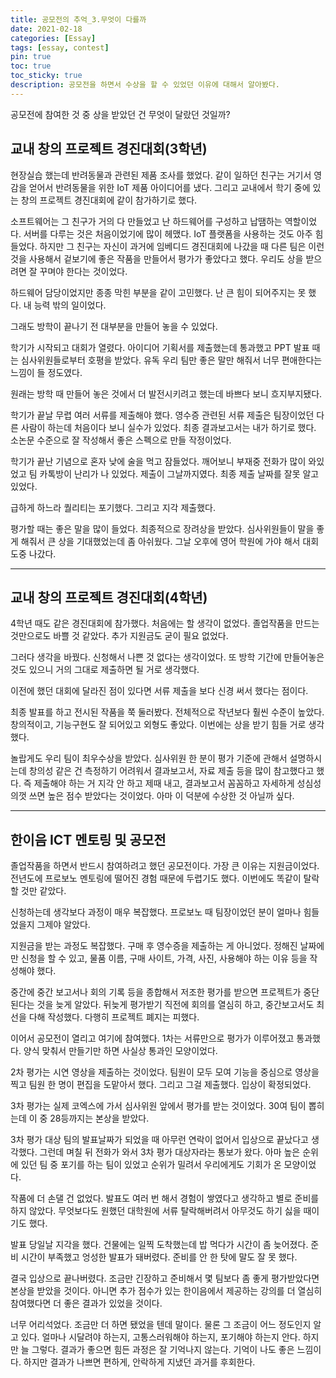 ```yaml
---
title: 공모전의 추억_3.무엇이 다를까
date: 2021-02-18
categories: [Essay]
tags: [essay, contest]
pin: true
toc: true
toc_sticky: true
description: 공모전을 하면서 수상을 할 수 있었던 이유에 대해서 알아봤다.
---
```


공모전에 참여한 것 중 상을 받았던 건 무엇이 달랐던 것일까?

## __교내 창의 프로젝트 경진대회(3학년)__

현장실습 했는데 반려동물과 관련된 제품 조사를 했었다. 같이 일하던 친구는 거기서 영감을 얻어서 반려동물을 위한 IoT 제품 아이디어를 냈다. 그리고 교내에서 학기 중에 있는 창의 프로젝트 경진대회에 같이 참가하기로 했다.

소프트웨어는 그 친구가 거의 다 만들었고 난 하드웨어를 구성하고 납땜하는 역할이었다. 서버를 다루는 것은 처음이었기에 많이 헤맸다. IoT 플랫폼을 사용하는 것도 아주 힘들었다. 하지만 그 친구는 자신이 과거에 임베디드 경진대회에 나갔을 때 다른 팀은 이런 것을 사용해서 겉보기에 좋은 작품을 만들어서 평가가 좋았다고 했다. 우리도 상을 받으려면 잘 꾸며야 한다는 것이었다.

하드웨어 담당이었지만 종종 막힌 부분을 같이 고민했다. 난 큰 힘이 되어주지는 못 했다. 내 능력 밖의 일이었다.

그래도 방학이 끝나기 전 대부분을 만들어 놓을 수 있었다.

학기가 시작되고 대회가 열렸다. 아이디어 기획서를 제출했는데 통과했고 PPT 발표 때는 심사위원들로부터 호평을 받았다. 유독 우리 팀만 좋은 말만 해줘서 너무 편애한다는 느낌이 들 정도였다.

원래는 방학 때 만들어 놓은 것에서 더 발전시키려고 했는데 바쁘다 보니 흐지부지됐다.

학기가 끝날 무렵 여러 서류를 제출해야 했다. 영수증 관련된 서류 제출은 팀장이었던 다른 사람이 하는데 처음이다 보니 실수가 있었다. 최종 결과보고서는 내가 하기로 했다. 소논문 수준으로 잘 작성해서 좋은 스펙으로 만들 작정이었다.

학기가 끝난 기념으로 혼자 낮에 술을 먹고 잠들었다. 깨어보니 부재중 전화가 많이 와있었고 팀 카톡방이 난리가 나 있었다. 제출이 그날까지였다. 최종 제출 날짜를 잘못 알고 있었다.

급하게 하느라 퀄리티는 포기했다. 그리고 지각 제출했다.

평가할 때는 좋은 말을 많이 들었다. 최종적으로 장려상을 받았다. 심사위원들이 말을 좋게 해줘서 큰 상을 기대했었는데 좀 아쉬웠다. 그날 오후에 영어 학원에 가야 해서 대회 도중 나갔다.

***

## __교내 창의 프로젝트 경진대회(4학년)__

4학년 때도 같은 경진대회에 참가했다. 처음에는 할 생각이 없었다. 졸업작품을 만드는 것만으로도 바쁠 것 같았다. 추가 지원금도 굳이 필요 없었다.

그러다 생각을 바꿨다. 신청해서 나쁜 것 없다는 생각이었다. 또 방학 기간에 만들어놓은 것도 있으니 거의 그대로 제출하면 될 거로 생각했다.

이전에 했던 대회에 달라진 점이 있다면 서류 제출을 보다 신경 써서 했다는 점이다.

최종 발표를 하고 전시된 작품을 쭉 둘러봤다. 전체적으로 작년보다 훨씬 수준이 높았다. 창의적이고, 기능구현도 잘 되어있고 외형도 좋았다. 이번에는 상을 받기 힘들 거로 생각했다.

놀랍게도 우리 팀이 최우수상을 받았다. 심사위원 한 분이 평가 기준에 관해서 설명하시는데 창의성 같은 건 측정하기 어려워서 결과보고서, 자료 제출 등을 많이 참고했다고 했다. 즉 제출해야 하는 거 지각 안 하고 제때 내고, 결과보고서 꼼꼼하고 자세하게 성심성의껏 쓰면 높은 점수 받았다는 것이었다. 아마 이 덕분에 수상한 것 아닐까 싶다.

***

## __한이음 ICT 멘토링 및 공모전__

졸업작품을 하면서 반드시 참여하려고 했던 공모전이다. 가장 큰 이유는 지원금이었다. 전년도에 프로보노 멘토링에 떨어진 경험 때문에 두렵기도 했다. 이번에도 똑같이 탈락할 것만 같았다.

신청하는데 생각보다 과정이 매우 복잡했다. 프로보노 때 팀장이었던 분이 얼마나 힘들었을지 그제야 알았다.

지원금을 받는 과정도 복잡했다. 구매 후 영수증을 제출하는 게 아니었다. 정해진 날짜에만 신청을 할 수 있고, 물품 이름, 구매 사이트, 가격, 사진, 사용해야 하는 이유 등을 작성해야 했다.

중간에 중간 보고서나 회의 기록 등을 종합해서 저조한 평가를 받으면 프로젝트가 중단된다는 것을 늦게 알았다. 뒤늦게 평가받기 직전에 회의를 열심히 하고, 중간보고서도 최선을 다해 작성했다. 다행히 프로젝트 폐지는 피했다.

이어서 공모전이 열리고 여기에 참여했다. 1차는 서류만으로 평가가 이루어졌고 통과했다. 양식 맞춰서 만들기만 하면 사실상 통과인 모양이었다.

2차 평가는 시연 영상을 제출하는 것이었다. 팀원이 모두 모여 기능을 중심으로 영상을 찍고 팀원 한 명이 편집을 도맡아서 했다. 그리고 그걸 제출했다. 입상이 확정되었다.

3차 평가는 실제 코엑스에 가서 심사위원 앞에서 평가를 받는 것이었다. 30여 팀이 뽑히는데 이 중 28등까지는 본상을 받았다.

3차 평가 대상 팀의 발표날짜가 되었을 때 아무런 연락이 없어서 입상으로 끝났다고 생각했다. 그런데 며칠 뒤 전화가 와서 3차 평가 대상자라는 통보가 왔다. 아마 높은 순위에 있던 팀 중 포기를 하는 팀이 있었고 순위가 밀려서 우리에게도 기회가 온 모양이었다.

작품에 더 손댈 건 없었다. 발표도 여러 번 해서 경험이 쌓였다고 생각하고 별로 준비를 하지 않았다. 무엇보다도 원했던 대학원에 서류 탈락해버려서 아무것도 하기 싫을 때이기도 했다.

발표 당일날 지각을 했다. 건물에는 일찍 도착했는데 밥 먹다가 시간이 좀 늦어졌다. 준비 시간이 부족했고 엉성한 발표가 돼버렸다. 준비를 안 한 탓에 말도 잘 못 했다.

결국 입상으로 끝나버렸다. 조금만 긴장하고 준비해서 몇 팀보다 좀 좋게 평가받았다면 본상을 받았을 것이다. 아니면 추가 점수가 있는 한이음에서 제공하는 강의를 더 열심히 참여했다면 더 좋은 결과가 있었을 것이다.

너무 어리석었다. 조금만 더 하면 됐었을 텐데 말이다. 물론 그 조금이 어느 정도인지 알고 있다. 얼마나 시달려야 하는지, 고통스러워해야 하는지, 포기해야 하는지 안다. 하지만 늘 그렇다. 결과가 좋으면 힘든 과정은 잘 기억나지 않는다. 기억이 나도 좋은 느낌이다. 하지만 결과가 나쁘면 편하게, 안락하게 지냈던 과거를 후회한다.
